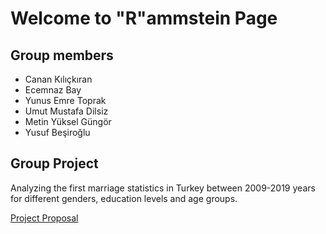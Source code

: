 # Welcome to "R"ammstein Page

## Group members
* Canan Kılıçkıran
* Ecemnaz Bay
* Yunus Emre Toprak
* Umut Mustafa Dilsiz
* Metin Yüksel Güngör
* Yusuf Beşiroğlu

## Group Project
Analyzing the first marriage statistics in Turkey between 2009-2019 years for different genders, education levels and age groups.

[Project Proposal](https://pjournal.github.io/boun01g-r-ammstein/Project-Proposal.html) 

 
